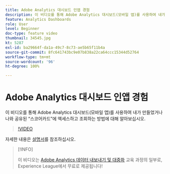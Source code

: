 ```yaml
---
title: Adobe Analytics 대시보드 인앱 경험
description: 이 비디오를 통해 Adobe Analytics 대시보드(모바일 앱)를 사용하여 내가 만들었거나 나와 공유된 “스코어카드”에 액세스하고 조회하는 방법에 대해 알아보십시오.
feature: Analytics Dashboards
role: User
level: Beginner
doc-type: feature video
thumbnail: 34545.jpg
kt: 5287
exl-id: ba29664f-da1a-49c7-8c73-ae5b65f11b4a
source-git-commit: 8fc641743bc9e07b838a22ca64ccc15344d52764
workflow-type: tm+mt
source-wordcount: '96'
ht-degree: 100%

---
```


# Adobe Analytics 대시보드 인앱 경험

이 비디오를 통해 Adobe Analytics 대시보드(모바일 앱)를 사용하여 내가 만들었거나 나와 공유된 “스코어카드”에 액세스하고 조회하는 방법에 대해 알아보십시오.

>[!VIDEO](https://video.tv.adobe.com/v/34545/?quality=12&learn=on)

자세한 내용은 [설명서](https://experienceleague.adobe.com/docs/analytics/analyze/mobapp/home.html?lang=ko)를 참조하십시오.

>[!INFO]
>
> 이 비디오는 [Adobe Analytics 데이터 내보내기 및 대중화](https://experienceleague.adobe.com/?recommended=Analytics-A-1-2022.1.democratizing) 교육 과정의 일부로, Experience League에서 무료로 제공됩니다!